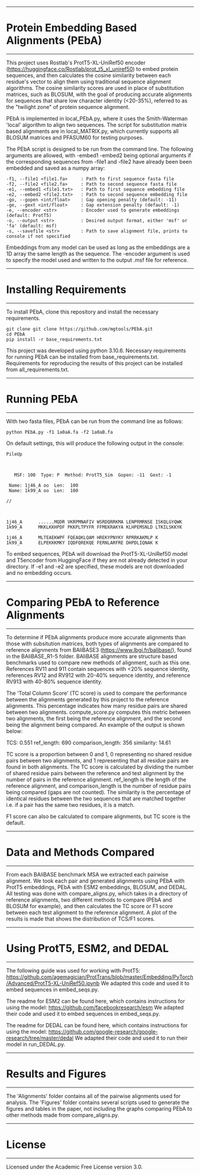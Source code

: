 **************************************************************************************************************
# Protein Embedding Based Alignments (PEbA)
**************************************************************************************************************

This project uses Rostlab's ProtT5-XL-UniRef50 encoder (https://huggingface.co/Rostlab/prot_t5_xl_uniref50) to
embed protein sequences, and then calculates the cosine similarity between each residue's vector to align them 
using traditional sequence alignment algorithms. The cosine similarity scores are used in place of substitution
matrices, such as BLOSUM, with the goal of producing accurate alignments for sequences that share low character
identity (<20-35%), referred to as the "twilight zone" of protein sequence alignment.

PEbA is implemented in local_PEbA.py, where it uses the Smith-Waterman 'local' algorithm to align two sequences.
The script for substitution matrix based alignments are in local_MATRIX.py, which currently supports all BLOSUM 
matrices and PFASUM60 for testing purposes.

The PEbA script is designed to be run from the command line. The following arguments are allowed, with -embed1
-embed2 being optional arguments if the corresponding sequences from -file1 and -file2 have already been
been embedded and saved as a numpy array:

    -f1, --file1 <file1.fa>     : Path to first sequence fasta file
    -f2, --file2 <file2.fa>     : Path to second sequence fasta file
    -e1, --embed1 <file1.txt>   : Path to first sequence embedding file
    -e2, --embed2 <file2.txt>   : Path to second sequence embedding file
    -go, --gopen <int/float>    : Gap opening penalty (default: -11)
    -ge, --gext <int/float>     : Gap extension penalty (default: -1)
    -e, --encoder <str>         : Encoder used to generate embeddings (default: ProtT5)
    -o, --output <str>          : Desired output format, either 'msf' or 'fa' (default: msf)
    -s, --savefile <str>        : Path to save alignment file, prints to console if not specified

Embeddings from any model can be used as long as the embeddings are a 1D array the same length as the sequence.
The -encoder argument is used to specify the model used and written to the output .msf file for reference.

**************************************************************************************************************
# Installing Requirements
**************************************************************************************************************

To install PEbA, clone this repository and install the necessary requirements.

```
git clone git clone https://github.com/mgtools/PEbA.git
cd PEbA
pip install -r base_requirements.txt
```

This project was developed using python 3.10.6. Necessary requirements for running PEbA can be installed from
base_requirements.txt. Requirements for reproducing the results of this project can be installed from
all_requirements.txt.

**************************************************************************************************************
# Running PEbA
**************************************************************************************************************

With two fasta files, PEbA can be run from the command line as follows:

```
python PEbA.py -f1 1a0aA.fa -f2 1a0aB.fa
```

On default settings, this will produce the following output in the console:

```
PileUp



   MSF: 100  Type: P  Method: ProtT5_Sim  Gopen: -11  Gext: -1

 Name: 1j46_A oo  Len:  100
 Name: 1k99_A oo  Len:  100

//



1j46_A      ......MQDR VKRPMNAFIV WSRDQRRKMA LENPRMRNSE ISKQLGYQWK 
1k99_A      MKKLKKHPDF PKKPLTPYFR FFMEKRAKYA KLHPEMSNLD LTKILSKKYK 

1j46_A      MLTEAEKWPF FQEAQKLQAM HREKYPNYKY RPRRKAKMLP K
1k99_A      ELPEKKKMKY IQDFQREKQE FERNLARFRE DHPDLIQNAK K
```

To embed sequences, PEbA will download the ProtT5-XL-UniRef50 model and T5encoder from HuggingFace if they
are not already detected in your directory. If -e1 and -e2 are specified, these models are not downloaded and
no embedding occurs.

**************************************************************************************************************
# Comparing PEbA to Reference Alignments
**************************************************************************************************************

To determine if PEbA alignments produce more accurate alignments than those with subsitution matrices, both 
types of alignments are compared to reference alignments from BAliBASE3 (https://www.lbgi.fr/balibase/), found
in the BAliBASE_R1-5 folder. BAliBASE alignments are structure based benchmarks used to compare new methods of
alignment, such as this one. References RV11 and 911 contain sequences with <20% sequence identity, references
RV12 and RV912 with 20-40% sequence identity, and reference RV913 with 40-80% sequence identity.

The 'Total Column Score' (TC score) is used to compare the performance between the alignments generated by this
project to the reference alignments. This percentage indicates how many residue pairs are shared between two
alignments. compute_score.py computes this metric between two alignments, the first being the reference alignment,
and the second being the alignment being compared. An example of the output is shown below:


TCS: 0.551   ref_length: 690   comparison_length: 356   similarity: 14.61


TC score is a proportion between 0 and 1, 0 representing no shared residue pairs between two alignments, and 1
representing that all residue pairs are found in both alignments. The TC score is calculated by dividing the
number of shared residue pairs between the reference and test alignment by the number of pairs in the reference
alignment. ref_length is the length of the reference alignment, and comparison_length is the number of residue
pairs being compared (gaps are not counted). The similarity is the percentage of identical residues between
 the two sequences that are matched together i.e. if a pair has the same two residues, it is a match.

F1 score can also be calculated to compare alignments, but TC score is the default.

**************************************************************************************************************
# Data and Methods Compared
**************************************************************************************************************

From each BAliBASE benchmark MSA we extracted each pairwise alignment. We took each pair and generated
alignments using PEbA with ProtT5 embeddings, PEbA with ESM2 embeddings, BLOSUM, and DEDAL. All testing was
done with compare_aligns.py, which takes in a directory of reference alignments, two different methods to
compare (PEbA and BLOSUM for example), and then calculates the TC score or F1 score between each test alignment
to the reference alignment. A plot of the results is made that shows the distribution of TCS/F1 scores.

**************************************************************************************************************
# Using ProtT5, ESM2, and DEDAL
**************************************************************************************************************

The following guide was used for working with ProtT5:
https://github.com/agemagician/ProtTrans/blob/master/Embedding/PyTorch/Advanced/ProtT5-XL-UniRef50.ipynb
We adapted this code and used it to embed sequences in embed_seqs.py.

The readme for ESM2 can be found here, which contains instructions for using the model:
https://github.com/facebookresearch/esm
We adapted their code and used it to embed sequences in embed_seqs.py.

The readme for DEDAL can be found here, which contains instructions for using the model:
https://github.com/google-research/google-research/tree/master/dedal
We adapted their code and used it to run their model in run_DEDAL.py.

**************************************************************************************************************
# Results and Figures
**************************************************************************************************************

The 'Alignments' folder contains all of the pairwise alignments used for analysis. The 'Figures' folder
contains several scripts used to generate the figures and tables in the paper, not including the graphs
comparing PEbA to other methods made from compare_aligns.py.

**************************************************************************************************************
# License
**************************************************************************************************************

Licensed under the Academic Free License version 3.0. 
